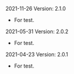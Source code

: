 2021-11-26 Version: 2.1.0
- For test.

2021-05-31 Version: 2.0.2
- For test.

2021-04-23 Version: 2.0.1
- For test.

